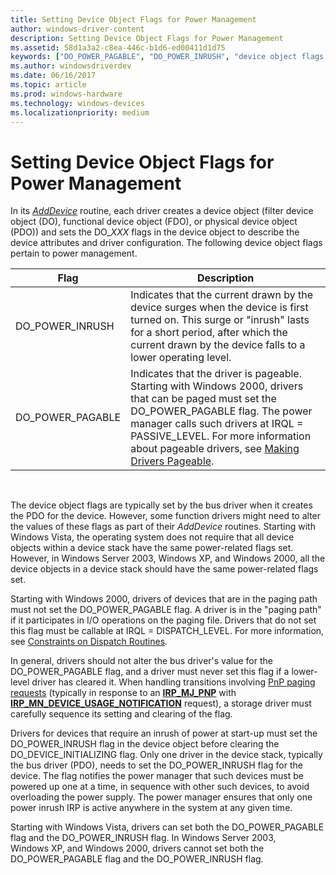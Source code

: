 ```yaml
---
title: Setting Device Object Flags for Power Management
author: windows-driver-content
description: Setting Device Object Flags for Power Management
ms.assetid: 58d1a3a2-c8ea-446c-b1d6-ed00411d1d75
keywords: ["DO_POWER_PAGABLE", "DO_POWER_INRUSH", "device object flags WDK power management", "object flags WDK power management", "flags WDK power management"]
ms.author: windowsdriverdev
ms.date: 06/16/2017
ms.topic: article
ms.prod: windows-hardware
ms.technology: windows-devices
ms.localizationpriority: medium
---
```


# Setting Device Object Flags for Power Management





In its [*AddDevice*](https://msdn.microsoft.com/library/windows/hardware/ff540521) routine, each driver creates a device object (filter device object (DO), functional device object (FDO), or physical device object (PDO)) and sets the DO\_*XXX* flags in the device object to describe the device attributes and driver configuration. The following device object flags pertain to power management.

| Flag               | Description                                                                                                                                                                                                                                                                                                |
|--------------------|------------------------------------------------------------------------------------------------------------------------------------------------------------------------------------------------------------------------------------------------------------------------------------------------------------|
| DO\_POWER\_INRUSH  | Indicates that the current drawn by the device surges when the device is first turned on. This surge or "inrush" lasts for a short period, after which the current drawn by the device falls to a lower operating level.                                                                                   |
| DO\_POWER\_PAGABLE | Indicates that the driver is pageable. Starting with Windows 2000, drivers that can be paged must set the DO\_POWER\_PAGABLE flag. The power manager calls such drivers at IRQL = PASSIVE\_LEVEL. For more information about pageable drivers, see [Making Drivers Pageable](making-drivers-pageable.md). |

 

The device object flags are typically set by the bus driver when it creates the PDO for the device. However, some function drivers might need to alter the values of these flags as part of their *AddDevice* routines. Starting with Windows Vista, the operating system does not require that all device objects within a device stack have the same power-related flags set. However, in Windows Server 2003, Windows XP, and Windows 2000, all the device objects in a device stack should have the same power-related flags set.

Starting with Windows 2000, drivers of devices that are in the paging path must not set the DO\_POWER\_PAGABLE flag. A driver is in the "paging path" if it participates in I/O operations on the paging file. Drivers that do not set this flag must be callable at IRQL = DISPATCH\_LEVEL. For more information, see [Constraints on Dispatch Routines](https://msdn.microsoft.com/library/windows/hardware/ff539309).

In general, drivers should not alter the bus driver's value for the DO\_POWER\_PAGABLE flag, and a driver must never set this flag if a lower-level driver has cleared it. When handling transitions involving [PnP paging requests](https://msdn.microsoft.com/library/windows/hardware/ff554992) (typically in response to an [**IRP\_MJ\_PNP**](https://msdn.microsoft.com/library/windows/hardware/ff550772) with [**IRP\_MN\_DEVICE\_USAGE\_NOTIFICATION**](https://msdn.microsoft.com/library/windows/hardware/ff550841) request), a storage driver must carefully sequence its setting and clearing of the flag.

Drivers for devices that require an inrush of power at start-up must set the DO\_POWER\_INRUSH flag in the device object before clearing the DO\_DEVICE\_INITIALIZING flag. Only one driver in the device stack, typically the bus driver (PDO), needs to set the DO\_POWER\_INRUSH flag for the device. The flag notifies the power manager that such devices must be powered up one at a time, in sequence with other such devices, to avoid overloading the power supply. The power manager ensures that only one power inrush IRP is active anywhere in the system at any given time.

Starting with Windows Vista, drivers can set both the DO\_POWER\_PAGABLE flag and the DO\_POWER\_INRUSH flag. In Windows Server 2003, Windows XP, and Windows 2000, drivers cannot set both the DO\_POWER\_PAGABLE flag and the DO\_POWER\_INRUSH flag.

 

 




